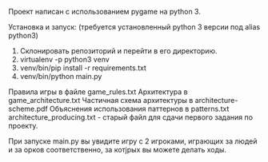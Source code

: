 Проект написан с использованием pygame на python 3.

Установка и запуск: (требуется установленный python 3 версии под alias python3)
1) Склонировать репозиторий и перейти в его директорию.
2) virtualenv -p python3 venv
3) venv/bin/pip install -r requirements.txt
4) venv/bin/python main.py

Правила игры в файле game_rules.txt
Архитектура в game_architecture.txt
Частичная схема архитектуры в architecture-scheme.pdf
Объяснения использования паттернов в patterns.txt
architecture_producing.txt - старый файл для сдачи первого задания по проекту.

При запуске main.py вы увидите игру с 2 игроками, играющих за людей и за орков соответственно, за котjрых вы можете
делать ходы.
